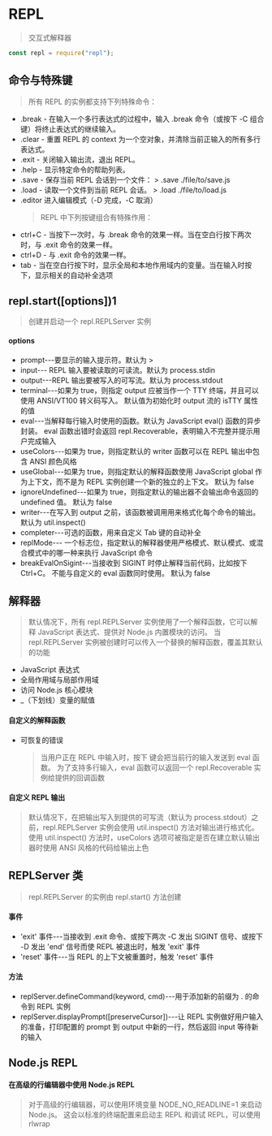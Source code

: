 # REPL

> 交互式解释器

```js
const repl = require("repl");
```

## 命令与特殊键

> 所有 REPL 的实例都支持下列特殊命令：

- .break - 在输入一个多行表达式的过程中，输入 .break 命令（或按下 <ctrl>-C 组合键）将终止表达式的继续输入。
- .clear - 重置 REPL 的 context 为一个空对象，并清除当前正输入的所有多行表达式。
- .exit - 关闭输入输出流，退出 REPL。
- .help - 显示特定命令的帮助列表。
- .save - 保存当前 REPL 会话到一个文件： > .save ./file/to/save.js
- .load - 读取一个文件到当前 REPL 会话。 > .load ./file/to/load.js
- .editor 进入编辑模式（<ctrl>-D 完成，<ctrl>-C 取消）
  > REPL 中下列按键组合有特殊作用：
- ctrl+C - 当按下一次时，与 .break 命令的效果一样。当在空白行按下两次时，与 .exit 命令的效果一样。
- ctrl+D - 与 .exit 命令的效果一样。
- tab - 当在空白行按下时，显示全局和本地作用域内的变量。当在输入时按下，显示相关的自动补全选项

## repl.start([options])1

> 创建并启动一个 repl.REPLServer 实例

#### options

- prompt---要显示的输入提示符。默认为 >
- input--- REPL 输入要被读取的可读流。默认为 process.stdin
- output---REPL 输出要被写入的可写流。默认为 process.stdout
- terminal---如果为 true，则指定 output 应被当作一个 TTY 终端，并且可以使用 ANSI/VT100 转义码写入。 默认值为初始化时 output 流的 isTTY 属性的值
- eval---当解释每行输入时使用的函数。默认为 JavaScript eval() 函数的异步封装。 eval 函数出错时会返回 repl.Recoverable，表明输入不完整并提示用户完成输入
- useColors---如果为 true，则指定默认的 writer 函数可以在 REPL 输出中包含 ANSI 颜色风格
- useGlobal---如果为 true，则指定默认的解释函数使用 JavaScript global 作为上下文，而不是为 REPL 实例创建一个新的独立的上下文。 默认为 false
- ignoreUndefined---如果为 true，则指定默认的输出器不会输出命令返回的 undefined 值。 默认为 false
- writer---在写入到 output 之前，该函数被调用用来格式化每个命令的输出。 默认为 util.inspect()
- completer---可选的函数，用来自定义 Tab 键的自动补全
- replMode--- 一个标志位，指定默认的解释器使用严格模式、默认模式、或混合模式中的哪一种来执行 JavaScript 命令
- breakEvalOnSigint---当接收到 SIGINT 时停止解释当前代码，比如按下 Ctrl+C。 不能与自定义的 eval 函数同时使用。 默认为 false

## 解释器

> 默认情况下，所有 repl.REPLServer 实例使用了一个解释函数，它可以解释 JavaScript 表达式、提供对 Node.js 内置模块的访问。 当 repl.REPLServer 实例被创建时可以传入一个替换的解释函数，覆盖其默认的功能

- JavaScript 表达式
- 全局作用域与局部作用域
- 访问 Node.js 核心模块
- \_（下划线）变量的赋值

#### 自定义的解释函数

- 可恢复的错误
  > 当用户正在 REPL 中输入时，按下 <enter> 键会把当前行的输入发送到 eval 函数。 为了支持多行输入，eval 函数可以返回一个 repl.Recoverable 实例给提供的回调函数

#### 自定义 REPL 输出

> 默认情况下，在把输出写入到提供的可写流（默认为 process.stdout）之前，repl.REPLServer 实例会使用 util.inspect() 方法对输出进行格式化。 使用 util.inspect() 方法时，useColors 选项可被指定是否在建立默认输出器时使用 ANSI 风格的代码给输出上色

## REPLServer 类

> repl.REPLServer 的实例由 repl.start() 方法创建

#### 事件

- 'exit' 事件---当接收到 .exit 命令、或按下两次 <ctrl>-C 发出 SIGINT 信号、或按下 <ctrl>-D 发出 'end' 信号而使 REPL 被退出时，触发 'exit' 事件
- 'reset' 事件---当 REPL 的上下文被重置时，触发 'reset' 事件

#### 方法

- replServer.defineCommand(keyword, cmd)---用于添加新的前缀为 . 的命令到 REPL 实例
- replServer.displayPrompt([preserveCursor])---让 REPL 实例做好用户输入的准备，打印配置的 prompt 到 output 中新的一行，然后返回 input 等待新的输入

## Node.js REPL

#### 在高级的行编辑器中使用 Node.js REPL

> 对于高级的行编辑器，可以使用环境变量 NODE_NO_READLINE=1 来启动 Node.js。 这会以标准的终端配置来启动主 REPL 和调试 REPL，可以使用 rlwrap
